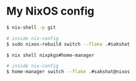 # My NixOS config

```bash
$ nix-shell -p git

# inside nix-config
$ sudo nixos-rebuild switch --flake .#sakshat
```

```sh
$ nix shell nixpkgs#home-manager

# inside nix-config
$ home-manager switch --flake .#sakshat@nixos
```
